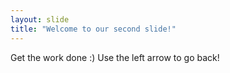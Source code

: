 ```yaml
---
layout: slide
title: "Welcome to our second slide!"
---
```

Get the work done :)
Use the left arrow to go back!
